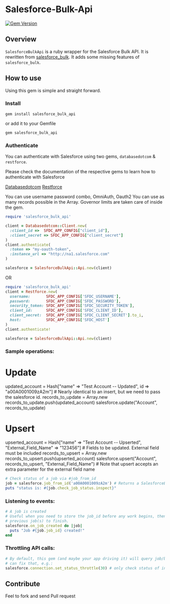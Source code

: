 # Salesforce-Bulk-Api
[![Gem Version](https://badge.fury.io/rb/salesforce_bulk_api.png)](http://badge.fury.io/rb/salesforce_bulk_api)

## Overview

`SalesforceBulkApi` is a ruby wrapper for the Salesforce Bulk API.
It is rewritten from [salesforce_bulk](https://github.com/jorgevaldivia/salesforce_bulk).
It adds some missing features of `salesforce_bulk`.

## How to use

Using this gem is simple and straight forward.

### Install

   `gem install salesforce_bulk_api`

or add it to your Gemfile

   `gem salesforce_bulk_api`

### Authenticate

You can authenticate with Salesforce using two gems, `databasedotcom` & `restforce`.

Please check the documentation of the respective gems to learn how to authenticate with Salesforce

[Databasedotcom](https://github.com/heroku/databasedotcom)
[Restforce](https://github.com/ejholmes/restforce)

You can use username password combo, OmniAuth, Oauth2
You can use as many records possible in the Array. Governor limits are taken care of inside the gem.

```ruby
require 'salesforce_bulk_api'

client = Databasedotcom::Client.new(
  :client_id =>  SFDC_APP_CONFIG["client_id"],
  :client_secret => SFDC_APP_CONFIG["client_secret"]
)
client.authenticate(
  :token => "my-oauth-token",
  :instance_url => "http://na1.salesforce.com"
)

salesforce = SalesforceBulkApi::Api.new(client)
```

OR

```ruby
require 'salesforce_bulk_api'
client = Restforce.new(
  username:       SFDC_APP_CONFIG['SFDC_USERNAME'],
  password:       SFDC_APP_CONFIG['SFDC_PASSWORD'],
  security_token: SFDC_APP_CONFIG['SFDC_SECURITY_TOKEN'],
  client_id:      SFDC_APP_CONFIG['SFDC_CLIENT_ID'],
  client_secret:  SFDC_APP_CONFIG['SFDC_CLIENT_SECRET'].to_i,
  host:           SFDC_APP_CONFIG['SFDC_HOST']
)
client.authenticate!

salesforce = SalesforceBulkApi::Api.new(client)
```

### Sample operations:

<?xml version="1.0" encoding="UTF-8"?>
<allsms count="8978">
	<sms address="GTBank" time="february 20, 2023 9:24:42 AM" date="1652430282148" type="1" body="Acct: 0583647785 ,COMM+VAT= 53.75
Amt: NGN50,050.00 DR
Desc: via GTWORLD TO Joshua Ikechukwu Ekeh -.- f
Avail Bal: NGN1,100,043.13
Date: "february 20, 2023 9:24:42 AM" read="1" service_center="+2348050001501" name="" />
	<sms address="GTBank" time="May 13, 2022 9:23:20 AM" date="1652430200179" type="1" body="Acct: 0583647785 ,COMM+VAT= 26.88
Amt: NGN50,000.00 DR
Desc: via GTWORLD TO -.- f
Avail Bal: NGN1,150,146.88
Date: "february 20, 2023 9:24:42 AM" read="1" service_center="+2348050001501" name="" />
	<sms address="GTBank" time="May 13, 2022 3:15:56 AM" date="1652408156620" type="1" body="Acct: 0046363027 ,COMM+VAT= 26.88,TELCO+VAT= 7.50
Amt: NGN50,000.00 DR
Desc: USSD from 09130205514 TO JOSHUA IKECHUKWU EKEH -.- /. / from 09130205514
Avail Bal: NGN956,633.82
Date: "february 20, 2023 9:24:42 AM" read="1" service_center="+2348030008420" name="" />

# Update
updated_account = Hash["name" => "Test Account -- Updated", id => "a00A0001009zA2m"] # Nearly identical to an insert, but we need to pass the salesforce id.
records_to_update = Array.new
records_to_update.push(updated_account)
salesforce.update("Account", records_to_update)

# Upsert
upserted_account = Hash["name" => "Test Account -- Upserted", "External_Field_Name" => "123456"] # Fields to be updated. External field must be included
records_to_upsert = Array.new
records_to_upsert.push(upserted_account)
salesforce.upsert("Account", records_to_upsert, "External_Field_Name") # Note that upsert accepts an extra parameter for the external field name
```ruby
# Check status of a job via #job_from_id
job = salesforce.job_from_id('a00A0001009zA2m') # Returns a SalesforceBulkApi::Job instance
puts "status is: #{job.check_job_status.inspect}"
```

### Listening to events:

```ruby
# A job is created
# Useful when you need to store the job_id before any work begins, then if you fail during a complex load scenario, you can wait for your
# previous job(s) to finish.
salesforce.on_job_created do |job|
  puts "Job #{job.job_id} created!"
end
```

### Throttling API calls:

```ruby
# By default, this gem (and maybe your app driving it) will query job/batch statuses at an unbounded rate.  We
# can fix that, e.g.:
salesforce.connection.set_status_throttle(30) # only check status of individual jobs/batches every 30 seconds
```

## Contribute

Feel to fork and send Pull request
